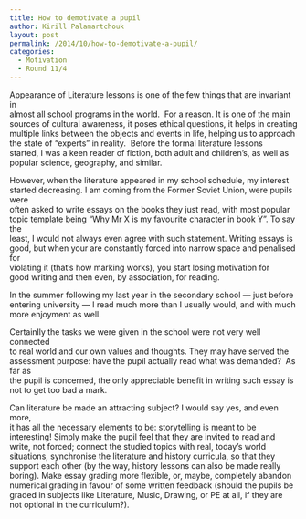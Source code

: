 ```yaml
---
title: How to demotivate a pupil
author: Kirill Palamartchouk
layout: post
permalink: /2014/10/how-to-demotivate-a-pupil/
categories:
  - Motivation
  - Round 11/4
---
```

Appearance of Literature lessons is one of the few things that are invariant in  
almost all school programs in the world.  For a reason. It is one of the main  
sources of cultural awareness, it poses ethical questions, it helps in creating  
multiple links between the objects and events in life, helping us to approach  
the state of &#8220;experts&#8221; in reality.  Before the formal literature lessons  
started, I was a keen reader of fiction, both adult and children&#8217;s, as well as  
popular science, geography, and similar.

However, when the literature appeared in my school schedule, my interest  
started decreasing. I am coming from the Former Soviet Union, were pupils were  
often asked to write essays on the books they just read, with most popular  
topic template being &#8220;Why Mr X is my favourite character in book Y&#8221;. To say the  
least, I would not always even agree with such statement. Writing essays is  
good, but when your are constantly forced into narrow space and penalised for  
violating it (that&#8217;s how marking works), you start losing motivation for  
good writing and then even, by association, for reading.

In the summer following my last year in the secondary school &#8212; just before  
entering university &#8212; I read much more than I usually would, and with much  
more enjoyment as well.

Certainlly the tasks we were given in the school were not very well connected  
to real world and our own values and thoughts. They may have served the  
assessment purpose: have the pupil actually read what was demanded?  As far as  
the pupil is concerned, the only appreciable benefit in writing such essay is  
not to get too bad a mark.

Can literature be made an attracting subject? I would say yes, and even more,  
it has all the necessary elements to be: storytelling is meant to be  
interesting! Simply make the pupil feel that they are invited to read and  
write, not forced; connect the studied topics with real, today&#8217;s world  
situations, synchronise the literature and history curricula, so that they  
support each other (by the way, history lessons can also be made really  
boring). Make essay grading more flexible, or, maybe, completely abandon  
numerical grading in favour of some written feedback (should the pupils be  
graded in subjects like Literature, Music, Drawing, or PE at all, if they are  
not optional in the curriculum?).